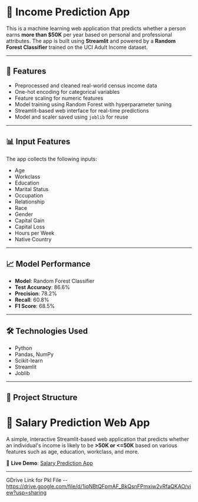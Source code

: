 # 🧠 Income Prediction App

This is a machine learning web application that predicts whether a person earns **more than $50K** per year based on personal and professional attributes. The app is built using **Streamlit** and powered by a **Random Forest Classifier** trained on the UCI Adult Income dataset.

---

## 🚀 Features

- Preprocessed and cleaned real-world census income data
- One-hot encoding for categorical variables
- Feature scaling for numeric features
- Model training using Random Forest with hyperparameter tuning
- Streamlit-based web interface for real-time predictions
- Model and scaler saved using `joblib` for reuse

---

## 📊 Input Features

The app collects the following inputs:

- Age
- Workclass
- Education
- Marital Status
- Occupation
- Relationship
- Race
- Gender
- Capital Gain
- Capital Loss
- Hours per Week
- Native Country

---

## 📈 Model Performance

- **Model**: Random Forest Classifier  
- **Test Accuracy**: 86.6%  
- **Precision**: 78.2%  
- **Recall**: 60.8%  
- **F1 Score**: 68.5%

---

## 🛠 Technologies Used

- Python
- Pandas, NumPy
- Scikit-learn
- Streamlit
- Joblib

---

## 📁 Project Structure


# 💼 Salary Prediction Web App

A simple, interactive Streamlit-based web application that predicts whether an individual's income is likely to be **>50K or <=50K** based on various features such as age, education, workclass, and more.

🔗 **Live Demo**: [Salary Prediction App](https://salaryprediction-lacqmjgcnyb3zgnywk7byp.streamlit.app/)

---



GDrive Link for Pkl File -- https://drive.google.com/file/d/1iqNBtQFpmAF_BkQsnFPmxiw2vRfaQKAO/view?usp=sharing
